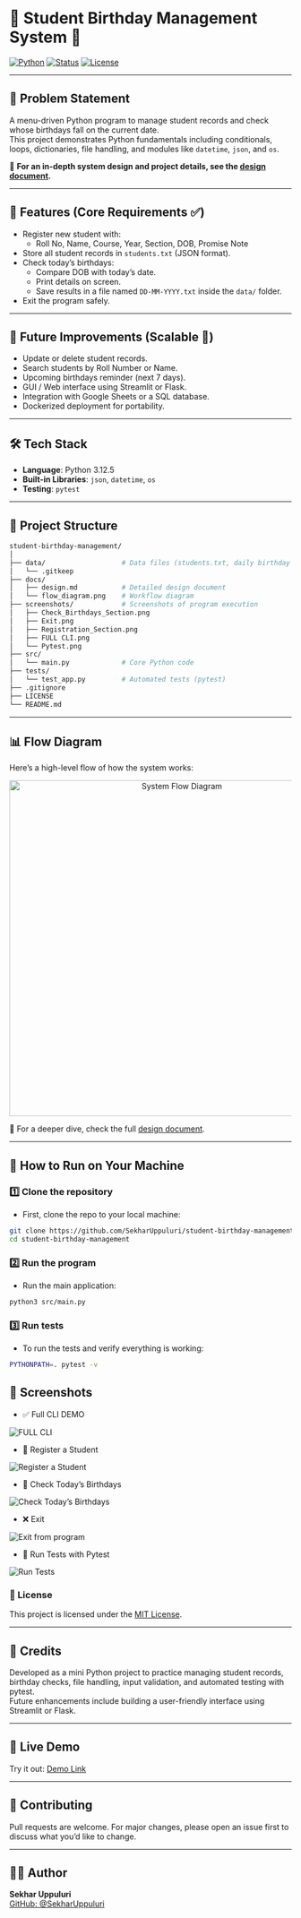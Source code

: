 # 🎂 Student Birthday Management System 🎉

[![Python](https://img.shields.io/badge/Python-3.12.5-blue.svg)](https://www.python.org/)
[![Status](https://img.shields.io/badge/Project-Mini%20Project-success)]()
[![License](https://img.shields.io/badge/License-MIT-green.svg)](LICENSE)

---

## 📌 Problem Statement

A menu-driven Python program to manage student records and check whose birthdays fall on the current date.  
This project demonstrates Python fundamentals including conditionals, loops, dictionaries, file handling, and modules like `datetime`, `json`, and `os`.

📄 **For an in-depth system design and project details, see the [design document](docs/design.md).**

---

## 🚀 Features (Core Requirements ✅)

- Register new student with:
  - Roll No, Name, Course, Year, Section, DOB, Promise Note  
- Store all student records in `students.txt` (JSON format).  
- Check today’s birthdays:
  - Compare DOB with today’s date.  
  - Print details on screen.  
  - Save results in a file named `DD-MM-YYYY.txt` inside the `data/` folder.  
- Exit the program safely.  

---

## 🔮 Future Improvements (Scalable 🚀)

- Update or delete student records.  
- Search students by Roll Number or Name.  
- Upcoming birthdays reminder (next 7 days).  
- GUI / Web interface using Streamlit or Flask.  
- Integration with Google Sheets or a SQL database.  
- Dockerized deployment for portability.  

---

## 🛠 Tech Stack

- **Language**: Python 3.12.5  
- **Built-in Libraries**: `json`, `datetime`, `os`  
- **Testing**: `pytest`

---

## 📂 Project Structure

```bash
student-birthday-management/
│
├── data/                   # Data files (students.txt, daily birthday lists)
│   └── .gitkeep
├── docs/
│   ├── design.md           # Detailed design document
│   └── flow_diagram.png    # Workflow diagram
├── screenshots/            # Screenshots of program execution
│   ├── Check_Birthdays_Section.png
│   ├── Exit.png
│   ├── Registration_Section.png
│   ├── FULL CLI.png
│   └── Pytest.png
├── src/
│   └── main.py             # Core Python code
├── tests/
│   └── test_app.py         # Automated tests (pytest)
├── .gitignore
├── LICENSE
└── README.md
``` 
---

## 📊 Flow Diagram

Here’s a high-level flow of how the system works:

<p align="center">
  <img src="docs/Project%20Flow%20Chart%20%5Blec%5D.png" alt="System Flow Diagram" width="600">
</p>

📄 For a deeper dive, check the full [design document](docs/design.md).

---

## 🚀 How to Run on Your Machine
### 1️⃣ Clone the repository
- First, clone the repo to your local machine:
```bash
git clone https://github.com/SekharUppuluri/student-birthday-management.git
cd student-birthday-management
```
### 2️⃣ Run the program
- Run the main application:
```bash
python3 src/main.py
```
### 3️⃣ Run tests
- To run the tests and verify everything is working:
```bash
PYTHONPATH=. pytest -v
```

## 📸 Screenshots
- ✅ Full CLI DEMO

![FULL CLI ](Screenshots/FULL%20CLI.png)

- 📝 Register a Student
  
![Register a Student](Screenshots/Registration_Section.png)

- 🎉 Check Today’s Birthdays

![Check Today’s Birthdays](Screenshots/Check_Birthdays_Section.png)

- ❌ Exit 

![Exit from program](Screenshots/Exit.png)

- 🧪 Run Tests with Pytest

![Run Tests](Screenshots/Pytest.png)

### 📜 License  
This project is licensed under the [MIT License](LICENSE).

---

## 🙌 Credits  
Developed as a mini Python project to practice managing student records, birthday checks, file handling, input validation, and automated testing with pytest.  
Future enhancements include building a user-friendly interface using Streamlit or Flask.

---

## 🔗 Live Demo  
Try it out: [Demo Link](https://your-demo-link.com)  <!-- Replace with actual link or remove if not available -->

---

## 🤝 Contributing  
 Pull requests are welcome. For major changes, please open an issue first to discuss what you’d like to change.

---

## 🧑‍💻 Author  
**Sekhar Uppuluri**  
[GitHub: @SekharUppuluri](https://github.com/SekharUppuluri)


